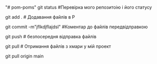 "# pom-poms" 
git status      #Перевірка мого репозитоію і його статусу

git add .       # Додавання файлів в Р

git commit -m"jflkdjflajdsl" #Коментар до файлів передвідправкою

git push        # безпосередня відправка файлів

git pull        # Отримання файлів з хмари у мій проект

git pull origin main
